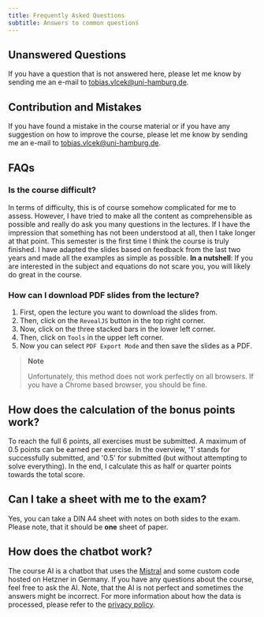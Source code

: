 ```yaml
---
title: Frequently Asked Questions
subtitle: Answers to common questions
---
```



## Unanswered Questions

If you have a question that is not answered here, please let me know by sending me an e-mail to [tobias.vlcek@uni-hamburg.de](mailto:tobias.vlcek@uni-hamburg.de?subject=AppliedOptimization2025).

## Contribution and Mistakes

If you have found a mistake in the course material or if you have any suggestion on how to improve the course, please let me know by sending me an e-mail to [tobias.vlcek@uni-hamburg.de](mailto:tobias.vlcek@uni-hamburg.de?subject=AppliedOptimization2025Improvement).

## FAQs

### Is the course difficult?

In terms of difficulty, this is of course somehow complicated for me to assess. However, I have tried to make all the content as comprehensible as possible and really do ask you many questions in the lectures. If I have the impression that something has not been understood at all, then I take longer at that point. This semester is the first time I think the course is truly finished. I have adapted the slides based on feedback from the last two years and made all the examples as simple as possible.
**In a nutshell**: If you are interested in the subject and equations do not scare you, you will likely do great in the course.

### How can I download PDF slides from the lecture?

1.  First, open the lecture you want to download the slides from.
2.  Then, click on the `RevealJS` button in the top right corner.
3.  Now, click on the three stacked bars in the lower left corner.
4.  Then, click on `Tools` in the upper left corner.
5.  Now you can select `PDF Export Mode` and then save the slides as a PDF.

> **Note**
>
> Unfortunately, this method does not work perfectly on all browsers. If you have a Chrome based browser, you should be fine.

## How does the calculation of the bonus points work?

To reach the full 6 points, all exercises must be submitted. A maximum of 0.5 points can be earned per exercise. In the overview, '1' stands for successfully submitted, and '0.5' for submitted (but without attempting to solve everything). In the end, I calculate this as half or quarter points towards the total score.

## Can I take a sheet with me to the exam?

Yes, you can take a DIN A4 sheet with notes on both sides to the exam. Please note, that it should be **one** sheet of paper.

## How does the chatbot work?

The course AI is a chatbot that uses the [Mistral](https://mistral.ai) and some custom code hosted on Hetzner in Germany. If you have any questions about the course, feel free to ask the AI. Note, that the AI is not perfect and sometimes the answers might be incorrect. For more information about how the data is processed, please refer to the [privacy policy](privacy.qmd).
